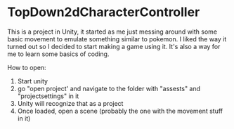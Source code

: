 # TopDown2dCharacterController

This is a project in Unity, it started as me just messing around with some basic movement to emulate something similar to pokemon.
I liked the way it turned out so I decided to start making a game using it. It's also a way for me to learn some basics of coding.

How to open:
1. Start unity
2. go "open project' and navigate to the folder with "assests" and "projectsettings" in it
3. Unity will recognize that as a project
4. Once loaded, open a scene (probably the one with the movement stuff in it)
